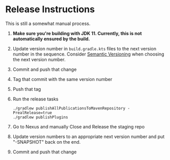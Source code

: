 Release Instructions
====================

This is still a somewhat manual process.

1. **Make sure you're building with JDK 11. Currently, this is not
   automatically ensured by the build.**

2. Update version number in `build.gradle.kts` files to the next version
   number in the sequence. Consider [Semantic Versioning](https://semver.org/)
   when choosing the next version number.
3. Commit and push that change
4. Tag that commit with the same version number
5. Push that tag
6. Run the release tasks

    ```shell
    ./gradlew publishAllPublicationsToMavenRepository -PrealRelease=true
    ./gradlew publishPlugins
    ```

7. Go to Nexus and manually Close and Release the staging repo
8. Update version numbers to an appropriate next version number and put
   "-SNAPSHOT" back on the end.
9. Commit and push that change
